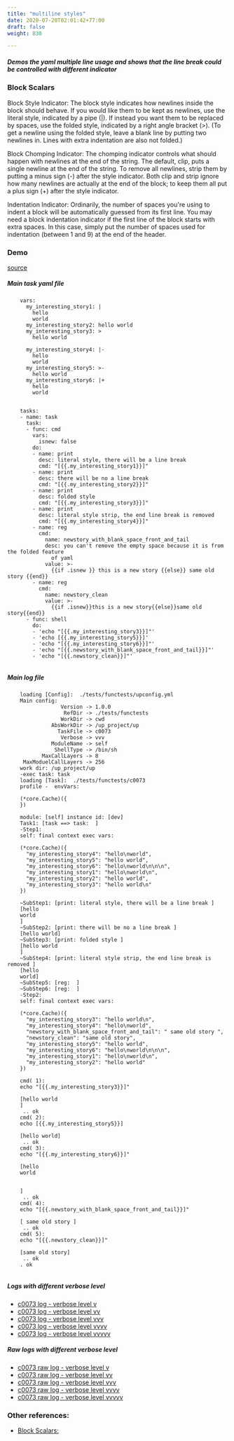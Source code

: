 ```yaml
---
title: "multiline styles"
date: 2020-07-20T02:01:42+77:00
draft: false
weight: 830

---
```


##### Demos the yaml multiple line usage and shows that the line break could be controlled with different indicator


### Block Scalars


Block Style Indicator: The block style indicates how newlines inside the block should behave. If you would like them to be kept as newlines, use the literal style, indicated by a pipe (|). If instead you want them to be replaced by spaces, use the folded style, indicated by a right angle bracket (>). (To get a newline using the folded style, leave a blank line by putting two newlines in. Lines with extra indentation are also not folded.)

  Block Chomping Indicator: The chomping indicator controls what should happen with newlines at the end of the string. The default, clip, puts a single newline at the end of the string. To remove all newlines, strip them by putting a minus sign (-) after the style indicator. Both clip and strip ignore how many newlines are actually at the end of the block; to keep them all put a plus sign (+) after the style indicator.

  Indentation Indicator: Ordinarily, the number of spaces you're using to indent a block will be automatically guessed from its first line. You may need a block indentation indicator if the first line of the block starts with extra spaces. In this case, simply put the number of spaces used for indentation (between 1 and 9) at the end of the header.











### Demo








[source](https://github.com/upcmd/up/blob/master/tests/functests/c0073.yml)

##### Main task yaml file
```
    vars:
      my_interesting_story1: |
        hello
        world
      my_interesting_story2: hello world
      my_interesting_story3: >
        hello world
    
      my_interesting_story4: |-
        hello
        world
      my_interesting_story5: >-
        hello world
      my_interesting_story6: |+
        hello
        world
    
    
    tasks:
    - name: task
      task:
      - func: cmd
        vars:
          isnew: false
        do:
        - name: print
          desc: literal style, there will be a line break
          cmd: "[{{.my_interesting_story1}}]"
        - name: print
          desc: there will be no a line break
          cmd: "[{{.my_interesting_story2}}]"
        - name: print
          desc: folded style
          cmd: "[{{.my_interesting_story3}}]"
        - name: print
          desc: literal style strip, the end line break is removed
          cmd: "[{{.my_interesting_story4}}]"
        - name: reg
          cmd:
            name: newstory_with_blank_space_front_and_tail
            desc: you can't remove the empty space because it is from the folded feature
              of yaml
            value: >-
              {{if .isnew }} this is a new story {{else}} same old story {{end}}
        - name: reg
          cmd:
            name: newstory_clean
            value: >-
              {{if .isnew}}this is a new story{{else}}same old story{{end}}
      - func: shell
        do:
        - 'echo "[{{.my_interesting_story3}}]"'
        - 'echo [{{.my_interesting_story5}}]'
        - 'echo "[{{.my_interesting_story6}}]"'
        - 'echo "[{{.newstory_with_blank_space_front_and_tail}}]"'
        - 'echo "[{{.newstory_clean}}]"'
    
```
##### Main log file
```
    loading [Config]:  ./tests/functests/upconfig.yml
    Main config:
                 Version -> 1.0.0
                  RefDir -> ./tests/functests
                 WorkDir -> cwd
              AbsWorkDir -> /up_project/up
                TaskFile -> c0073
                 Verbose -> vvv
              ModuleName -> self
               ShellType -> /bin/sh
           MaxCallLayers -> 8
     MaxModuelCallLayers -> 256
    work dir: /up_project/up
    -exec task: task
    loading [Task]:  ./tests/functests/c0073
    profile -  envVars:
    
    (*core.Cache)({
    })
    
    module: [self] instance id: [dev]
    Task1: [task ==> task:  ]
    -Step1:
    self: final context exec vars:
    
    (*core.Cache)({
      "my_interesting_story4": "hello\nworld",
      "my_interesting_story5": "hello world",
      "my_interesting_story6": "hello\nworld\n\n\n",
      "my_interesting_story1": "hello\nworld\n",
      "my_interesting_story2": "hello world",
      "my_interesting_story3": "hello world\n"
    })
    
    ~SubStep1: [print: literal style, there will be a line break ]
    [hello
    world
    ]
    ~SubStep2: [print: there will be no a line break ]
    [hello world]
    ~SubStep3: [print: folded style ]
    [hello world
    ]
    ~SubStep4: [print: literal style strip, the end line break is removed ]
    [hello
    world]
    ~SubStep5: [reg:  ]
    ~SubStep6: [reg:  ]
    -Step2:
    self: final context exec vars:
    
    (*core.Cache)({
      "my_interesting_story3": "hello world\n",
      "my_interesting_story4": "hello\nworld",
      "newstory_with_blank_space_front_and_tail": " same old story ",
      "newstory_clean": "same old story",
      "my_interesting_story5": "hello world",
      "my_interesting_story6": "hello\nworld\n\n\n",
      "my_interesting_story1": "hello\nworld\n",
      "my_interesting_story2": "hello world"
    })
    
    cmd( 1):
    echo "[{{.my_interesting_story3}}]"
    
    [hello world
    ]
     .. ok
    cmd( 2):
    echo [{{.my_interesting_story5}}]
    
    [hello world]
     .. ok
    cmd( 3):
    echo "[{{.my_interesting_story6}}]"
    
    [hello
    world
    
    
    ]
     .. ok
    cmd( 4):
    echo "[{{.newstory_with_blank_space_front_and_tail}}]"
    
    [ same old story ]
     .. ok
    cmd( 5):
    echo "[{{.newstory_clean}}]"
    
    [same old story]
     .. ok
    . ok
    
```


##### Logs with different verbose level
* [c0073 log - verbose level v](../../logs/c0073_v)
* [c0073 log - verbose level vv](../../logs/c0073_vv)
* [c0073 log - verbose level vvv](../../logs/c0073_vvvv)
* [c0073 log - verbose level vvvv](../../logs/c0073_vvvv)
* [c0073 log - verbose level vvvvv](../../logs/c0073_vvvvv)

##### Raw logs with different verbose level
* [c0073 raw log - verbose level v](../../reflogs/c0073_v.log)
* [c0073 raw log - verbose level vv](../../reflogs/c0073_vv.log)
* [c0073 raw log - verbose level vvv](../../reflogs/c0073_vvv.log)
* [c0073 raw log - verbose level vvvv](../../reflogs/c0073_vvvv.log)
* [c0073 raw log - verbose level vvvvv](../../reflogs/c0073_vvvvv.log)








### Other references:
* [Block Scalars:](https://yaml-multiline.info/)

